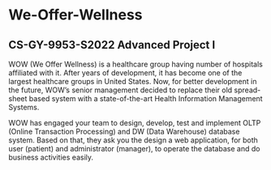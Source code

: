 # We-Offer-Wellness
## CS-GY-9953-S2022 Advanced Project I

WOW (We Offer Wellness) is a healthcare group having number of hospitals affiliated with it. After years of development,
it has become one of the largest healthcare groups in United States. Now, for better development in the future,
WOW’s senior management decided to replace their old spread-sheet based system with a state-of-the-art Health Information Management
Systems.

WOW has engaged your team to design, develop, test and implement OLTP (Online Transaction Processing) and DW (Data Warehouse)
database system. Based on that, they ask you the design a web application, for both user (patient) and administrator (manager),
to operate the database and do business activities easily.
